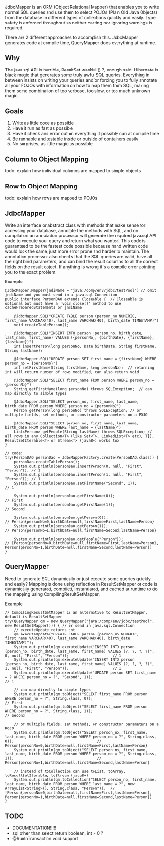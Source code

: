 JdbcMapper is an ORM (Object Relational Mapper) that enables you to write normal SQL queries and use them to select 
POJOs (Plain Old Java Objects) from the database in different types of collections quickly and easily.  Type safety is
enforced throughout so neither casting nor ignoring warnings is required.

There are 2 different approaches to accomplish this.  JdbcMapper generates code at compile time, QueryMapper does
everything at runtime.

Why
---

The java.sql API is horrible, ResultSet.wasNull() ?, enough said.  Hibernate is black magic that generates some truly
awful SQL queries.  Everything in between insists on writing your queries and/or forcing you to fully annotate all your
POJOs with information on how to map them from SQL, making them some combination of too verbose, too slow, or too much
unknown magic.

Goals
-----

1. Write as little code as possible
2. Have it run as fast as possible
3. Have it check and error out on everything it possibly can at compile time
4. Be runnable and testable inside or outside of containers easily
5. No surprises, as little magic as possible

Column to Object Mapping
------------------------

todo: explain how individual columns are mapped to simple objects

Row to Object Mapping
---------------------

todo: explain how rows are mapped to POJOs

JdbcMapper
----------

Write an interface or abstract class with methods that make sense for accessing your database, annotate the methods with
SQL, and on compilation an annotation processor will generate the required java.sql API code to execute your query and
return what you wanted.  This code is guaranteed to be the fastest code possible because hand written code would look
the same, just more error prone and harder to maintain.  The annotation processor also checks that the SQL queries are
valid, have all the right bind parameters, and can bind the result columns to all the correct fields on the result object.
If anything is wrong it's a compile error pointing you to the exact problem.

Example:

```
@JdbcMapper.Mapper(jndiName = "java:/comp/env/jdbc/testPool") // omit jndiName and you must send in a java.sql.Connection
public interface PersonDAO extends Closeable {  // Closeable is optional but must have a 'void close()' method to use cachePreparedStatements or jndiName

	@JdbcMapper.SQL("CREATE TABLE person (person_no NUMERIC, first_name VARCHAR(40), last_name VARCHAR(40), birth_date TIMESTAMP)")
	void createTablePerson();

	@JdbcMapper.SQL("INSERT INTO person (person_no, birth_date, last_name, first_name) VALUES ({personNo}, {birthDate}, {firstName}, {lastName})")
	int insertPerson(long personNo, Date birthDate, String firstName, String lastName);

	@JdbcMapper.SQL("UPDATE person SET first_name = {firstName} WHERE person_no = {personNo}")
	int setFirstName(String firstName, long personNo);  // returning int will return number of rows modified, can also return void

	@JdbcMapper.SQL("SELECT first_name FROM person WHERE person_no = {personNo}")
	String getFirstName(long personNo) throws SQLException;  // can map directly to simple types

	@JdbcMapper.SQL("SELECT person_no, first_name, last_name, birth_date FROM person WHERE person_no = {personNo}")
	Person getPerson(long personNo) throws SQLException; // or multiple fields, set methods, or constructor parameters on a POJO

	@JdbcMapper.SQL("SELECT person_no, first_name, last_name, birth_date FROM person WHERE last_name = {lastName}")
	List<Person> getPeople(String lastName) throws SQLException; // all rows in any Collection<T> (like Set<T>, LinkedList<T> etc), T[], ResultSetIterable<T> or Stream<T> (java8+) works too
}

// code:
try(PersonDAO personDao = JdbcMapperFactory.create(PersonDAO.class)) {
    personDao.createTablePerson();
    System.out.println(personDao.insertPerson(0, null, "First", "Person")); // 1
    System.out.println(personDao.insertPerson(1, null, "First", "Person")); // 1
    System.out.println(personDao.setFirstName("Second", 1));                // 1

    System.out.println(personDao.getFirstName(0));                          // First
    System.out.println(personDao.getFirstName(1));                          // Second

    System.out.println(personDao.getPerson(0));                             // Person{personNo=0,birthDate=null,firstName=First,lastName=Person}
    System.out.println(personDao.getPerson(1));                             // Person{personNo=1,birthDate=null,firstName=Second,lastName=Person}

    System.out.println(personDao.getPeople("Person"));                      // [Person{personNo=0,birthDate=null,firstName=First,lastName=Person}, Person{personNo=1,birthDate=null,firstName=Second,lastName=Person}]
}
```

QueryMapper
-----------

Need to generate SQL dynamically or just execute some queries quickly and easily?  Mapping is done using reflection in
ResultSetMapper or code is dynamically generated, compiled, instantiated, and cached at runtime to do the mapping using 
CompilingResultSetMapper.

Example:

```
// CompilingResultSetMapper is an alternative to ResultSetMapper, default is ResultSetMapper
try(QueryMapper qm = new QueryMapper("java:/comp/env/jdbc/testPool", new ResultSetMapper())) { // or send in java.sql.Connection
    // executeUpdate returns int
    qm.executeUpdate("CREATE TABLE person (person_no NUMERIC, first_name VARCHAR(40), last_name VARCHAR(40), birth_date TIMESTAMP)");
    System.out.println(qm.executeUpdate("INSERT INTO person (person_no, birth_date, last_name, first_name) VALUES (?, ?, ?, ?)", 0, null, "First", "Person"));                    // 1
    System.out.println(qm.executeUpdate("INSERT INTO person (person_no, birth_date, last_name, first_name) VALUES (?, ?, ?, ?)", 1, null, "First", "Person"));                    // 1
    System.out.println(qm.executeUpdate("UPDATE person SET first_name = ? WHERE person_no = ?", "Second", 1));                                                                    // 1

    // can map directly to simple types
    System.out.println(qm.toObject("SELECT first_name FROM person WHERE person_no = ?", String.class, 0));                                                                        // First
    System.out.println(qm.toObject("SELECT first_name FROM person WHERE person_no = ?", String.class, 1));                                                                        // Second

    // or multiple fields, set methods, or constructor parameters on a POJO
    System.out.println(qm.toObject("SELECT person_no, first_name, last_name, birth_date FROM person WHERE person_no = ?", String.class, 0));                                      // Person{personNo=0,birthDate=null,firstName=First,lastName=Person}
    System.out.println(qm.toObject("SELECT person_no, first_name, last_name, birth_date FROM person WHERE person_no = ?", String.class, 1));                                      // Person{personNo=1,birthDate=null,firstName=Second,lastName=Person}

    // instead of toCollection can use toList, toArray, toResultSetIterable, toStream (java8+)
    System.out.println(qm.toCollection("SELECT person_no, first_name, last_name, birth_date FROM person WHERE last_name = ?", new ArrayList<String>(), String.class, "Person"));  // [Person{personNo=0,birthDate=null,firstName=First,lastName=Person}, Person{personNo=1,birthDate=null,firstName=Second,lastName=Person}]
}
```

TODO
----

 * DOCUMENTATION!!!!!
 * sql other than select return boolean, int > 0 ?
 * @RunInTransaction void support